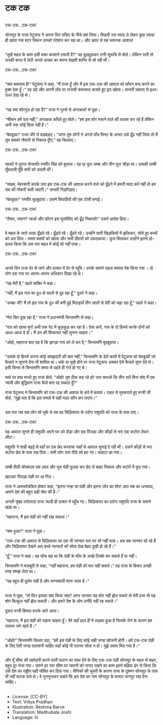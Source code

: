 # टक टक

##
टक-टक...टक-टक!

सोनापुर के राजा पेटूचन्द ने अपना सिर तकिए के नीचे दबा लिया। पिछली रात स्वाद ले लेकर कुछ ज़्यादा ही खाया गया बटर चिकन उनको परेशान कर रहा था। और ऊपर से यह भयानक आवाज़!

##
“तुम्हें महल के काम इसी वक्त करवाने ज़रूरी हैं?” वह बुड़बुड़ाकर रानी सुरूचि से बोले। लेकिन राती तो उनकी बगल में लेटी अगले उत्सव का सपना देखती शान्ति से सो रही थीं।

टक-टक...टक-टक!

##
“क्या बकवास है!” पेटूचन्द ने कहा, “मैं राजा हूँ और मैं इस टक-टक की आवाज़ को फ़ौरन बन्द करने का हुक्म देता हूँ।” वह उठे और अपनी तोंद पर राजसी कमरबन्द कसते हुए द्वार खोला। सन्तरी घबराए से इधर-उधर देख रहे थे।

##
“यह क्या शोरगुल हो रहा है?” राजा ने गुस्से से अंगरक्षकों से पूछा।

“श्रीमान हमें पता नहीं,” अंगरक्षक काँपते हुए बोले। “हम इस शोर मचाने वाले की तलाश कर रहे हैं लेकिन अभी तक कोई मिला नहीं है।”

“बेवकूफ़!” राजा धीरे से बड़बड़ाए। “अगर तुम लोगों ने अगले पाँच मिनट के अन्दर उसे ढूँढ नहीं लिया तो मैं तुम सबको नौकरी से निकाल दूँगा,” वह चिल्लाए।

टक-टक...टक-टक!

##
रक्षकों ने तुरन्त सेनापति रणवीर सिंह को बुलाया। वह छः फुट लम्बा और तीन फुट चौड़ा था। उसकी लम्बी घुँघराली मूँछें सभी को डराती थीं।

##
“साहब, मेहरबानी करके ज़रा इस टक-टक की आवाज़ करने वाले को ढूँढने में हमारी मदद करें नहीं तो हम सब की नौकरी चली जाएगी।” सन्तरी गिड़गिड़ाए।

“बेवकूफ़!” रणवीर बुदबुदाया। उसने सिपाहियों की एक टोली बनाई।

टक-टक...टक-टक!

“तैयार, जवान? जाओ और फ़ौरन इस घुसपैठिए को ढूँढ निकालो!” उसने आदेश दिया।

##
वे महल के चारो तरफ़ ढूँढते रहे। ढूँढते रहे। ढूँढते रहे। उन्होंने सारी खिड़कियों में झाँककर, सोते हुए बच्चों को डरा दिया। तमाम बक्सों को खोला और सभी दीवारों को ठकठकाया। कुल मिलाकर उन्होंने इतना हो-हल्ला किया कि उस रात महल में कोई सो नहीं पाया।

टक-टक...टक-टक!

##
अगले दिन राजा देर से जागे और दरबार में देर से पहुँचे। उनके सामने पहला मामला पेश किया गया । दो लोग एक गाय पर अपना-अपना अधिकार दिखा रहे थे।

“यह मेरी है,” पहले व्यक्ति ने कहा।

“नहीं, मैं इस गाय का दूध दो सालों से दुह रहा हूँ,” दूसरे ने कहा।

“अच्छा जी? मैं तो इस गाय के दूध की बनी हुई मिठाइयाँ तीन सालों से देवी को चढ़ा रहा हूँ,” पहले ने कहा।

##
“मेरा सिर दुख रहा है,” राजा ने प्रधानमंत्री चिन्तामणि से कहा।

“रात को खाया मुर्गा अभी तक पेट में कुड़कुड़ कर रहा है। ऐसा करो, गाय के दो हिस्से करके दोनों को आधा-आधा दे दो। मैं उन की शिकायत नहीं सुनना चाहता।”

“ओहो, महाराज बात यह है कि झगड़ा गाय को ले कर है,” चिन्तामणि बुदबुदाया।

##
“उसके दो हिस्से करना कोई समझदारी की बात नहीं,” चिन्तामणि के ढेरों कामों में पेटूचन्द को बेवकूफ़ी भरे फैसले न सुनाने देना भी शामिल था। थके या भूखे होने पर राजा पेटूचन्द अक्सर ऐसे फैसले सुना देते थे। इसी चिन्ता से चिन्तामणि समय से पहले ही गंजे हो गए थे।

माथे पर हाथ मारते हुए राजा बोले, “ओहो! तुम ठीक कह रहे हो! ज़रा बताओ कि तीन रातें बिना सोए मैं एक न्यायी और बुद्धिमान राजा कैसे बना रह सकता हूँ?”

राजा पेटूचन्द ने चिन्तामणि को टक-टक की आवाज़ के बारे में बताया। राहत से मुस्कराते हुए मन्त्री जी बोले, “मुझे पता है कि इस मामले में सही मदद कौन कर पाएगा।”

##
उस रात जब सब लोग सो चुके थे तब वह चिड़ियाघर के दरोगा पशुपति को राजा के पास लाए।

टक-टक...टक-टक!

यह आवाज़ सुनते ही पशुपति अपने घर को दौड़ा और एक पिंजड़ा और कीड़ों से भरा एक कटोरा लेकर लौटा।

पशुपति ने शाही बढ़ई से वहाँ पर एक छेद करवाया जहाँ से आवाज़ सुनाई दे रही थी। उसने कीड़ों से भरा कटोरा छेद के पास रख दिया। सभी लोग ज़रा पीछे को हट गए। सन्नाटा छा गया।

##
लम्बी पीली चोंचवाला एक लाल और भूरा पंछी फुदक कर छेद से बाहर निकला और कटोरे में कूद गया।

खटाक! पिंजड़ा पंछी पर आ गिरा।

राजा ने आश्‍चर्यचकित होकर कहा, “इतना नन्हा सा पंछी और इतना ज़ोर का शोर! आप सब का धन्यवाद, आपने देश की बहुत बड़ी सेवा की है।”

अगली सुबह तरोताज़ा राजा जल्दी ही दरबार में पहुँच गए। चिड़ियाघर का दरोगा पशुपति राजा के सामने खड़ा था।

“महाराज, मैं इस पंछी को नहीं रख सकता।”

##
“क्या हुआ?" राजा ने पूछा।

“टक-टक की आवाज़ से चिड़ियाघर का एक भी जानवर रात भर सो नहीं पाया। अब सब जानवर सो रहे हैं और चिड़ियाघर देखने आए बच्चे जानवरों को सोता देख बेहद दुखी हो रहे हैं।”

“हूँ,” राजा ने कहा। वह सोच रहा था कि पंछी के माँस के अच्छे टिक्के बन सकते हैं या नहीं।

चिन्तामणि ने मज़बूती से कहा, “नहीं महाराज, हम पंछी को मार नहीं सकते।” वह राजा के विचार अच्छी तरह समझ लेता था।

“यह बहुत ही दुर्लभ पंछी है और भाग्यशाली माना जाता है।”

##
राजा ने पूछा, “तो फिर इसका क्या किया जाए? अगर जानवर यह शोर नहीं झेल सकते तो मेरी प्रजा भी यह शोर बिल्कुल नहीं झेल सकती। और हमारे देश के लोग उनींदे नहीं रह सकते।”

दूसरा मन्त्री हिम्मत करके आगे आया।

“महाराज, मैं इस पंछी को रखना चाहता हूँ। मेरे यहाँ हाल ही में लड़का हुआ है जिसके रोने के कारण हम रातभर जगे रहते हैं।”

##
“ओहो!” चिन्तामणि चिल्ला उठा, “हमें इस पंछी के लिए कोई सही जगह खोजनी होगी। हमें टक-टक पंछी के लिए ऐसी जगह तलाशनी चाहिए जहाँ कोई भी रातभर सोता न हो। मुझे उपाय मिल गया है।”

##
और यूँ सीमा की पहरेदारी करने वाली पल्टन का साथ देने के लिए टक-टक पंछी सोनापुर के महल से बाहर, बहुत दूर भेजा गया। उसने हर रात सीमा पर जवानों को जगाए रखने का काम इतने बढ़िया ढंग से किया कि उसे देश का राष्ट्रीय पक्षी घोषित कर दिया गया। सैनिकों की चुस्ती के कारण राजा के दुश्मन सोनापुर के पास भी नहीं फटक पाते थे। वे भुनभुनाकर कहते कि इस देश का नाम सोनापुर के बजाय जागपुर रख देना चाहिए।

##
* License: [CC-BY]
* Text: Vidya Pradhan
* Illustration: Reshma Barve
* Translation: Madhubala Joshi
* Language: hi
